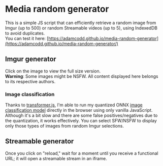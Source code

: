 # Media random generator
This is a simple JS script that can efficiently retrieve a random image from Imgur (up to 500) or random Streamable videos (up to 5), using IndexedDB to avoid duplicates.\
You can test it here: [https://adamcodd.github.io/media-random-generator](https://adamcodd.github.io/media-random-generator/)
## Imgur generator
Click on the image to view the full size version.\
<b>Warning</b>: Some images might be NSFW. All content displayed here belongs to its respective authors.
### Image classification
Thanks to [transformer.js](https://github.com/xenova/transformers.js), I'm able to run my quantized ONNX [image classification model](https://huggingface.co/AdamCodd/vit-base-nsfw-detector) directly in the browser using only vanilla JavaScript. Although it's a bit slow and there are some false positives/negatives due to the quantization, it works effectively. You can select SFW/NSFW to display only those types of images from random Imgur selections.

## Streamable generator
Once you click on "reload," wait for a moment until you receive a functional URL; it will open a streamable stream in an iframe.
